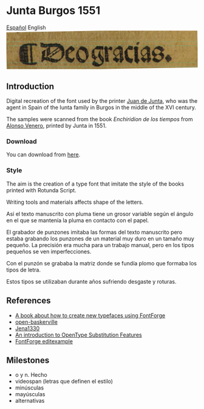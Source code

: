 # Junta Burgos 1551
[Español](README.es.md) English
![Deo gracias.](samples/f_clxxxviii_v_titulo.jpg)

## Introduction
Digital recreation of the font used by the printer [Juan de Junta](http://dbe.rah.es/biografias/49373/juan-de-junta), who was the agent in Spain of the Iunta family in Burgos in the middle of the XVI century.

The samples were scanned from the book
*Enchiridion de los tiempos* 
from  [Alonso Venero](https://es.wikipedia.org/wiki/Alonso_Venero), 
printed by Junta in 1551.

### Download
You can download from [here](fonts/Junta-Burgos-1551-Matriz.otf).


### Style
The aim is the creation of a type font that imitate the style of the books printed with Rotunda Script.

Writing tools and materials affects shape of the letters.

Así el texto manuscrito con pluma tiene un grosor variable según el ángulo en el que se mantenía la pluma en contacto con el papel. 

El grabador de punzones imitaba las formas del texto manuscrito pero estaba grabando los punzones de un material muy duro en un tamaño muy pequeño. La precisión era mucha para un trabajo manual, pero en los tipos pequeños se ven imperfecciones. 

Con el punzón se grababa la matriz donde se fundía plomo que formaba los tipos de letra.

Estos tipos se utilizaban durante años sufriendo desgaste y roturas.



## References
*  [A book about how to create new typefaces using FontForge](http://designwithfontforge.com/en-US/Introduction.html)
*  [open-baskerville](https://github.com/klepas/open-baskerville)
*  [Jena1330](https://github.com/Anaphory/Jena1330)
*  [An introduction to OpenType Substitution Features](https://ilovetypography.com/OpenType/opentype-features.html)
*  [FontForge editexample](https://fontforge.github.io/en-US/tutorials/editexample/)

## Milestones
*  o y n. Hecho
*  videospan (letras que definen el estilo)
*  minúsculas
*  mayúsculas
*  alternativas 




